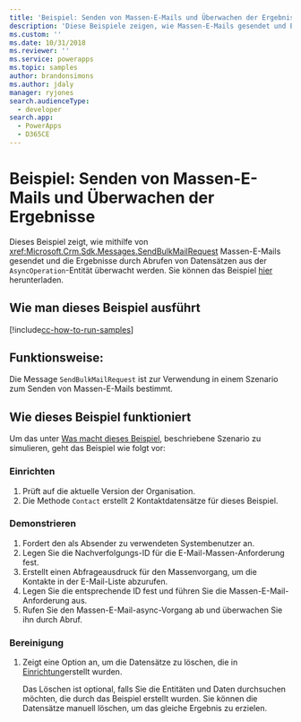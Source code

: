 ```yaml
---
title: 'Beispiel: Senden von Massen-E-Mails und Überwachen der Ergebnisse (Common Data Service) | Microsoft Docs'
description: 'Diese Beispiele zeigen, wie Massen-E-Mails gesendet und Ergebnisse überwacht werden'
ms.custom: ''
ms.date: 10/31/2018
ms.reviewer: ''
ms.service: powerapps
ms.topic: samples
author: brandonsimons
ms.author: jdaly
manager: ryjones
search.audienceType:
  - developer
search.app:
  - PowerApps
  - D365CE
---
```

# <a name="sample-send-bulk-email-and-monitor-results"></a>Beispiel: Senden von Massen-E-Mails und Überwachen der Ergebnisse

<!-- https://docs.microsoft.com/dynamics365/customer-engagement/developer/sample-send-bulk-email-monitor-results -->

Dieses Beispiel zeigt, wie mithilfe von <xref:Microsoft.Crm.Sdk.Messages.SendBulkMailRequest> Massen-E-Mails gesendet und die Ergebnisse durch Abrufen von Datensätzen aus der `AsyncOperation`-Entität überwacht werden. Sie können das Beispiel [hier](https://github.com/Microsoft/PowerApps-Samples/tree/master/cds/orgsvc/C%23/BulkEmail) herunterladen.

## <a name="how-to-run-this-sample"></a>Wie man dieses Beispiel ausführt

[!include[cc-how-to-run-samples](../../includes/cc-how-to-run-samples.md)]

## <a name="what-this-sample-does"></a>Funktionsweise:

Die Message `SendBulkMailRequest` ist zur Verwendung in einem Szenario zum Senden von Massen-E-Mails bestimmt.

## <a name="how-this-sample-works"></a>Wie dieses Beispiel funktioniert

Um das unter [Was macht dieses Beispiel](#what-this-sample-does), beschriebene Szenario zu simulieren, geht das Beispiel wie folgt vor:

### <a name="setup"></a>Einrichten

1. Prüft auf die aktuelle Version der Organisation.
1. Die Methode `Contact` erstellt 2 Kontaktdatensätze für dieses Beispiel.

### <a name="demonstrate"></a>Demonstrieren

1. Fordert den als Absender zu verwendeten Systembenutzer an.
2. Legen Sie die Nachverfolgungs-ID für die E-Mail-Massen-Anforderung fest.
3. Erstellt einen Abfrageausdruck für den Massenvorgang, um die Kontakte in der E-Mail-Liste abzurufen.
4. Legen Sie die entsprechende ID fest und führen Sie die Massen-E-Mail-Anforderung aus.
5. Rufen Sie den Massen-E-Mail-async-Vorgang ab und überwachen Sie ihn durch Abruf.

### <a name="clean-up"></a>Bereinigung

1. Zeigt eine Option an, um die Datensätze zu löschen, die in [Einrichtung](#setup)erstellt wurden.

    Das Löschen ist optional, falls Sie die Entitäten und Daten durchsuchen möchten, die durch das Beispiel erstellt wurden. Sie können die Datensätze manuell löschen, um das gleiche Ergebnis zu erzielen.
